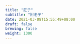 ```yaml
---
title: "莊子"
subtitle: "附老子"
date: 2021-03-08T15:55:49+08:00
draft: false
brewing: false
weight: 1300
---
```


